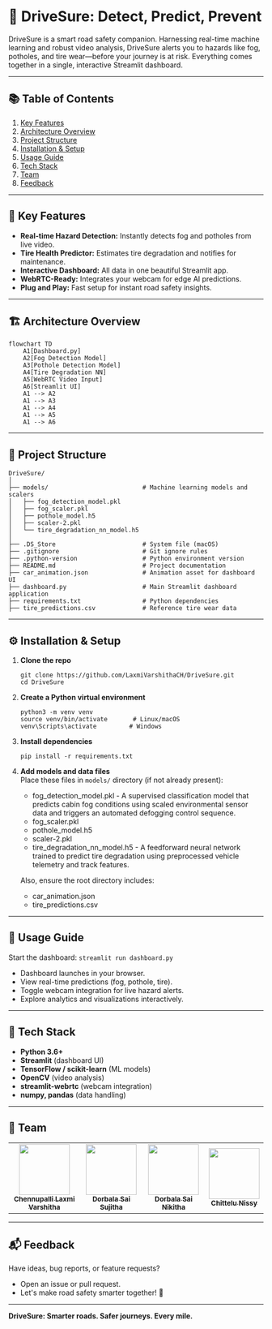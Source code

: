 # 🚗 DriveSure: Detect, Predict, Prevent

DriveSure is a smart road safety companion. Harnessing real-time machine learning and robust video analysis, DriveSure alerts you to hazards like fog, potholes, and tire wear—before your journey is at risk. Everything comes together in a single, interactive Streamlit dashboard.

---

## 📚 Table of Contents

1. [Key Features](#key-features)
2. [Architecture Overview](#architecture-overview)
3. [Project Structure](#project-structure)
4. [Installation & Setup](#installation--setup)
5. [Usage Guide](#usage-guide)
6. [Tech Stack](#tech-stack)
7. [Team](#team)
8. [Feedback](#feedback)

---

## 🚀 Key Features

- **Real-time Hazard Detection:** Instantly detects fog and potholes from live video.
- **Tire Health Predictor:** Estimates tire degradation and notifies for maintenance.
- **Interactive Dashboard:** All data in one beautiful Streamlit app.
- **WebRTC-Ready:** Integrates your webcam for edge AI predictions.
- **Plug and Play:** Fast setup for instant road safety insights.

---

## 🏗️ Architecture Overview

```mermaid
flowchart TD
    A1[Dashboard.py]
    A2[Fog Detection Model]
    A3[Pothole Detection Model]
    A4[Tire Degradation NN]
    A5[WebRTC Video Input]
    A6[Streamlit UI]
    A1 --> A2
    A1 --> A3
    A1 --> A4
    A1 --> A5
    A1 --> A6
```

---

## 📂 Project Structure

```text
DriveSure/
│
├── models/                          # Machine learning models and scalers
│   ├── fog_detection_model.pkl
│   ├── fog_scaler.pkl
│   ├── pothole_model.h5
│   ├── scaler-2.pkl
│   └── tire_degradation_nn_model.h5
│
├── .DS_Store                        # System file (macOS)
├── .gitignore                       # Git ignore rules
├── .python-version                  # Python environment version
├── README.md                        # Project documentation
├── car_animation.json               # Animation asset for dashboard UI
├── dashboard.py                     # Main Streamlit dashboard application
├── requirements.txt                 # Python dependencies
├── tire_predictions.csv             # Reference tire wear data
```

---

## ⚙️ Installation & Setup

1. **Clone the repo**  
    ```
    git clone https://github.com/LaxmiVarshithaCH/DriveSure.git
    cd DriveSure
    ```
2. **Create a Python virtual environment**  
    ```
    python3 -m venv venv
    source venv/bin/activate       # Linux/macOS
    venv\Scripts\activate         # Windows
    ```
3. **Install dependencies**  
    ```
    pip install -r requirements.txt
    ```
4. **Add models and data files**  
   Place these files in `models/` directory (if not already present):
   - fog_detection_model.pkl
         - A supervised classification model that predicts cabin fog conditions using scaled environmental sensor data and triggers an automated defogging control sequence.
   - fog_scaler.pkl
   - pothole_model.h5
   - scaler-2.pkl
   - tire_degradation_nn_model.h5
         - A feedforward neural network trained to predict tire degradation using preprocessed vehicle telemetry and track features.

   Also, ensure the root directory includes:
   - car_animation.json
   - tire_predictions.csv

---

## 🚦 Usage Guide

Start the dashboard:
    ```
    streamlit run dashboard.py
    ```
- Dashboard launches in your browser.
- View real-time predictions (fog, pothole, tire).
- Toggle webcam integration for live hazard alerts.
- Explore analytics and visualizations interactively.

---

## 🧰 Tech Stack

- **Python 3.6+**
- **Streamlit** (dashboard UI)
- **TensorFlow / scikit-learn** (ML models)
- **OpenCV** (video analysis)
- **streamlit-webrtc** (webcam integration)
- **numpy, pandas** (data handling)

---

## 👥 Team

<table>
  <tr>
    <td align="center">
      <a href="https://github.com/LaxmiVarshithaCH">
        <img src="https://avatars.githubusercontent.com/LaxmiVarshithaCH" width="100px;" alt=""/>
        <br />
        <sub><b>Chennupalli Laxmi Varshitha</b></sub>
      </a>
      <br />
    </td>
    <td align="center">
      <a href="https://github.com/2300030861">
        <img src="https://avatars.githubusercontent.com/2300030861" width="100px;" alt=""/>
        <br />
        <sub><b>Dorbala Sai Sujitha</b></sub>
      </a>
      <br />
    </td>
    <td align="center">
      <a href="https://github.com/32732Nikitha">
        <img src="https://avatars.githubusercontent.com/32732Nikitha" width="100px;" alt=""/>
        <br />
        <sub><b>Dorbala Sai Nikitha</b></sub>
      </a>
      <br />
    </td>
      <td align="center">
      <a href="https://github.com/2300030144">
        <img src="https://avatars.githubusercontent.com/2300030144" width="100px;" alt=""/>
        <br />
        <sub><b>Chittelu Nissy</b></sub>
      </a>
      <br />
    </td>
  </tr>
</table>

---

## 📬 Feedback

Have ideas, bug reports, or feature requests?  
- Open an issue or pull request.
- Let's make road safety smarter together! 🚦

---

**DriveSure: Smarter roads. Safer journeys. Every mile.**
